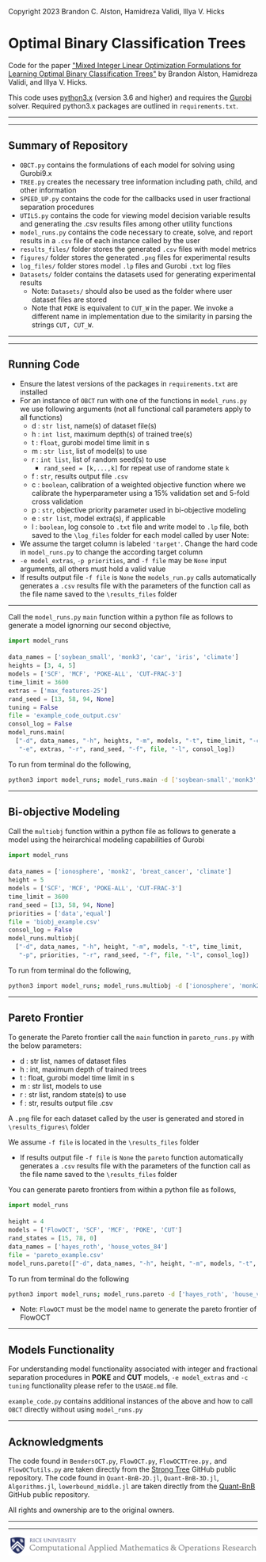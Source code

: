 Copyright 2023 Brandon C. Alston, Hamidreza Validi, Illya V. Hicks

# Optimal Binary Classification Trees

Code for the paper ["Mixed Integer Linear Optimization Formulations for Learning Optimal Binary Classification Trees"](http://arxiv.org/abs/2206.04857) by Brandon Alston, Hamidreza Validi, and Illya V. Hicks.

This code uses [python3.x](https://www.python.org/downloads/) (version 3.6 and higher) and requires the [Gurobi](https://www.gurobi.com/) solver. Required python3.x packages are outlined in `requirements.txt`.

*** 
***

## Summary of Repository
- `OBCT.py` contains the formulations of each model for solving using Gurobi9.x
- `TREE.py` creates the necessary tree information including path, child, and other information
- `SPEED_UP.py` contains the code for the callbacks used in user fractional separation procedures
- `UTILS.py` contains the code for viewing model decision variable results and generating the .csv results files among other utility functions
- `model_runs.py` contains the code necessary to create, solve, and report results in a `.csv` file of each instance called by the user
- `results_files/` folder stores the generated `.csv` files with model metrics
- `figures/` folder stores the generated `.png` files for experimental results
- `log_files/` folder stores model `.lp` files and Gurobi `.txt` log files
- `Datasets/` folder contains the datasets used for generating experimental results
  - Note: `Datasets/` should also be used as the folder where user dataset files are stored
  - Note that ``POKE`` is equivalent to ``CUT_W`` in the paper. We invoke a different name in implementation due to the similarity in parsing the strings ``CUT, CUT_W``.
***
***

## Running Code

- Ensure the latest versions of the packages in `requirements.txt` are installed
- For an instance of `OBCT` run with one of the functions in `model_runs.py` we use following arguments (not all functional call parameters apply to all functions)
    - d : `str list`, name(s) of dataset file(s)
    - h : `int list`, maximum depth(s) of trained tree(s)
    - t : `float`, gurobi model time limit in s
    - m : `str list`, list of model(s) to use
    - r : `int list`, list of random seed(s) to use
      - `rand_seed = [k,...,k]`  for repeat use of randome state `k`
    - f : `str`, results output file `.csv`
    - c : `boolean`, calibration of a weighted objective function where we calibrate the hyperparameter using a 15% validation set and 5-fold cross validation
    - p : `str`, objective priority parameter used in bi-objective modeling
    - e : `str list`, model extra(s), if applicable
    - l : `boolean`, log console to `.txt` file and write model to `.lp` file, both saved to the `\log_files` folder for each model called by user
Note:
- We assume the target column is labeled `'target'`. Change the hard code in `model_runs.py` to change the according target column
- `-e model_extras`, `-p priorities`, and `-f file` may be `None` input arguments, all others must hold a valid value
- If results output file `-f file` is `None` the `models_run.py` calls automatically generates a `.csv` results file with the parameters of the function call as the file name saved to the `\results_files` folder

***
Call the `model_runs.py` `main` function within a python file as follows to generate a model ignorning our second objective,

```python
import model_runs

data_names = ['soybean_small', 'monk3', 'car', 'iris', 'climate']
heights = [3, 4, 5]
models = ['SCF', 'MCF', 'POKE-ALL', 'CUT-FRAC-3']
time_limit = 3600
extras = ['max_features-25']
rand_seed = [13, 58, 94, None]
tuning = False
file = 'example_code_output.csv'
consol_log = False
model_runs.main(
  ["-d", data_names, "-h", heights, "-m", models, "-t", time_limit, "-c", tuning,
   "-e", extras, "-r", rand_seed, "-f", file, "-l", consol_log])
```
To run from terminal do the following,
```bash
python3 import model_runs; model_runs.main -d ['soybean-small','monk3','car','iris','climate'] -h [3,4,5] -m ['SCF','MCF','POKE-ALL','CUT-FRAC-3'] -t 3600 -e ['max_features-25'] -r [13, 58, 94, None] -c False -f 'test_results.csv' -l False
```

***
## Bi-objective Modeling
Call the `multiobj` function within a python file as follows to generate a model using the heirarchical modeling capabilities of Gurobi

```python
import model_runs

data_names = ['ionosphere', 'monk2', 'breat_cancer', 'climate']
height = 5
models = ['SCF', 'MCF', 'POKE-ALL', 'CUT-FRAC-3']
time_limit = 3600
rand_seed = [13, 58, 94, None]
priorities = ['data','equal']
file = 'biobj_example.csv'
consol_log = False
model_runs.multiobj(
  ["-d", data_names, "-h", height, "-m", models, "-t", time_limit,
   "-p", priorities, "-r", rand_seed, "-f", file, "-l", consol_log])
```
To run from terminal do the following,
```bash
python3 import model_runs; model_runs.multiobj -d ['ionosphere', 'monk2', 'breat_cancer', 'climate'] -h 5 -m ['SCF','MCF','POKE-ALL','CUT-FRAC-3'] -t 3600 -p ['data','equal'] -r [13, 58, 94, None] -f 'biobj_example.csv' -l False
```

***
## Pareto Frontier
To generate the Pareto frontier call the `main` function in `pareto_runs.py` with the below parameters:
  - d : str list, names of dataset files
  - h : int, maximum depth of trained trees
  - t : float, gurobi model time limit in s
  - m : str list, models to use
  - r : str list, random state(s) to use
  - f : str, results output file .csv

A `.png` file for each dataset called by the user is generated and stored in `\results_figures\` folder

We assume `-f file` is located in the `\results_files` folder
- If results output file `-f file` is `None` the `pareto` function automatically generates a `.csv` results file with the parameters of the function call as the file name saved to the `\results_files` folder

You can generate pareto frontiers from within a python file as follows,

```python
import model_runs

height = 4
models = ['FlowOCT', 'SCF', 'MCF', 'POKE', 'CUT']
rand_states = [15, 78, 0]
data_names = ['hayes_roth', 'house_votes_84']
file = 'pareto_example.csv'
model_runs.pareto(["-d", data_names, "-h", height, "-m", models, "-t", 3600, "-r", rand_states, "-f", file])
```

To run from terminal do the following 
```bash
python3 import model_runs; model_runs.pareto -d ['hayes_roth', 'house_votes_84'] -h 4 -m ['FOCT', 'SCF', 'MCF', 'POKE', 'CUT'] -t 3600 -r [15, 78, 0] -f 'pareto_example.csv'
```
- Note: `FlowOCT` must be the model name to generate the pareto frontier of FlowOCT
***

## Models Functionality
For understanding model functionality associated with integer and fractional separation procedures in **POKE** and **CUT** models, `-e model_extras` and `-c tuning` functionality please refer to the `USAGE.md` file. 


`example_code.py` contains additional instances of the above and how to call `OBCT` directly without using `model_runs.py`
***

## Acknowledgments
The code found in `BendersOCT.py`, `FlowOCT.py`, `FlowOCTTree.py,` and `FlowOCTutils.py` are taken directly from the [Strong Tree](https://github.com/pashew94/StrongTree/) GitHub public repository.
The code found in `Quant-BnB-2D.jl`, `Quant-BnB-3D.jl`, `Algorithms.jl`, `lowerbound_middle.jl` are taken directly from the [Quant-BnB](https://github.com/mengxianglgal/Quant-BnB) GitHub public repository.

All rights and ownership are to the original owners. 

***
***

![Screenshot](cmor_logo.png)
